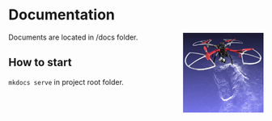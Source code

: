 # Documentation

<img align="right" width="159px" src="docs/images/zdrone_small.jpg">

Documents are located in /docs folder.

## How to start

`mkdocs serve` in project root folder.
